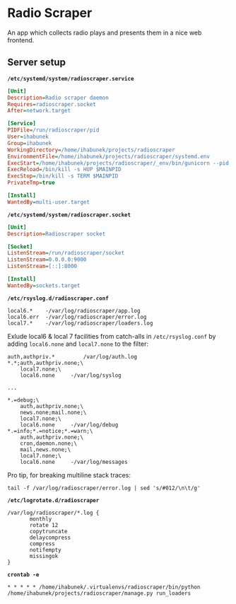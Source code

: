 Radio Scraper
=============

An app which collects radio plays and presents them in a nice web frontend.

Server setup
------------

**`/etc/systemd/system/radioscraper.service`**

```ini
[Unit]
Description=Radio scraper daemon
Requires=radioscraper.socket
After=network.target

[Service]
PIDFile=/run/radioscraper/pid
User=ihabunek
Group=ihabunek
WorkingDirectory=/home/ihabunek/projects/radioscraper
EnvironmentFile=/home/ihabunek/projects/radioscraper/systemd.env
ExecStart=/home/ihabunek/projects/radioscraper/_env/bin/gunicorn --pid /run/radioscraper/pid radioscraper.wsgi
ExecReload=/bin/kill -s HUP $MAINPID
ExecStop=/bin/kill -s TERM $MAINPID
PrivateTmp=true

[Install]
WantedBy=multi-user.target
```

**`/etc/systemd/system/radioscraper.socket`**

```ini
[Unit]
Description=Radioscraper socket

[Socket]
ListenStream=/run/radioscraper/socket
ListenStream=0.0.0.0:9000
ListenStream=[::]:8000

[Install]
WantedBy=sockets.target
```

**`/etc/rsyslog.d/radioscraper.conf`**

```
local6.*    -/var/log/radioscraper/app.log
local6.err  -/var/log/radioscraper/error.log
local7.*    -/var/log/radioscraper/loaders.log
```

Exlude local6 & local 7 facilities from catch-alls in `/etc/rsyslog.conf` by adding `local6.none` and `local7.none` to the filter:

```
auth,authpriv.*         /var/log/auth.log
*.*;auth,authpriv.none;\
    local7.none;\
    local6.none     -/var/log/syslog

...

*.=debug;\
    auth,authpriv.none;\
    news.none;mail.none;\
    local7.none;\
    local6.none     -/var/log/debug
*.=info;*.=notice;*.=warn;\
    auth,authpriv.none;\
    cron,daemon.none;\
    mail,news.none;\
    local7.none;\
    local6.none     -/var/log/messages
```

Pro tip, for breaking multiline stack traces:

```
tail -f /var/log/radioscraper/error.log | sed 's/#012/\n\t/g'
```

**`/etc/logrotate.d/radioscraper`**

```
/var/log/radioscraper/*.log {
       monthly
       rotate 12
       copytruncate
       delaycompress
       compress
       notifempty
       missingok
}
```

**`crontab -e`**

```
* * * * * /home/ihabunek/.virtualenvs/radioscraper/bin/python /home/ihabunek/projects/radioscraper/manage.py run_loaders
```

